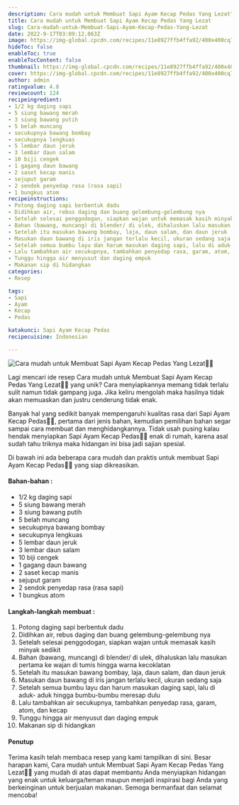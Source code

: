 ```yaml
---
description: Cara mudah untuk Membuat Sapi Ayam Kecap Pedas Yang Lezat"
title: Cara mudah untuk Membuat Sapi Ayam Kecap Pedas Yang Lezat
slug: Cara-mudah-untuk-Membuat-Sapi-Ayam-Kecap-Pedas-Yang-Lezat
date: 2022-9-17T03:09:12.063Z
image: https://img-global.cpcdn.com/recipes/11e8927ffb4ffa92/400x400cq70/photo.jpg
hideToc: false
enableToc: true
enableTocContent: false
thumbnail: https://img-global.cpcdn.com/recipes/11e8927ffb4ffa92/400x400cq70/photo.jpg
cover: https://img-global.cpcdn.com/recipes/11e8927ffb4ffa92/400x400cq70/photo.jpg
author: admin
ratingvalue: 4.8
reviewcount: 124
recipeingredient:
- 1/2 kg daging sapi
- 5 siung bawang merah
- 3 siung bawang putih
- 5 belah muncang
- secukupnya bawang bombay
- secukupnya lengkuas
- 5 lembar daun jeruk
- 3 lembar daun salam
- 10 biji cengek
- 1 gagang daun bawang
- 2 saset kecap manis
- sejuput garam
- 2 sendok penyedap rasa (rasa sapi)
- 1 bungkus atom
recipeinstructions:
- Potong daging sapi berbentuk dadu
- Didihkan air, rebus daging dan buang gelembung-gelembung nya
- Setelah selesai penggodogan, siapkan wajan untuk memasak kasih minyak sedikit
- Bahan (bawang, muncang) di blender/ di ulek, dihaluskan lalu masukan pertama ke wajan di tumis hingga warna kecoklatan
- Setelah itu masukan bawang bombay, laja, daun salam, dan daun jeruk
- Masukan daun bawang di iris jangan terlalu kecil, ukuran sedang saja
- Setelah semua bumbu layu dan harum masukan daging sapi, lalu di aduk- aduk hingga bumbu-bumbu meresap dulu
- Lalu tambahkan air secukupnya, tambahkan penyedap rasa, garam, atom, dan kecap
- Tunggu hingga air menyusut dan daging empuk
- Makanan sip di hidangkan
categories:
- Resep

tags:
- Sapi
- Ayam
- Kecap
- Pedas

katakunci: Sapi Ayam Kecap Pedas
recipecuisine: Indonesian

---
```


![Cara mudah untuk Membuat Sapi Ayam Kecap Pedas Yang Lezat👩‍🍳](https://img-global.cpcdn.com/recipes/11e8927ffb4ffa92/400x400cq70/photo.jpg)

Lagi mencari ide resep Cara mudah untuk Membuat Sapi Ayam Kecap Pedas Yang Lezat👩‍🍳 yang unik? Cara menyiapkannya memang tidak terlalu sulit namun tidak gampang juga. Jika keliru mengolah maka hasilnya tidak akan memuaskan dan justru cenderung tidak enak.

Banyak hal yang sedikit banyak mempengaruhi kualitas rasa dari Sapi Ayam Kecap Pedas👩‍🍳, pertama dari jenis bahan, kemudian pemilihan bahan segar sampai cara membuat dan menghidangkannya. Tidak usah pusing kalau hendak menyiapkan Sapi Ayam Kecap Pedas👩‍🍳 enak di rumah, karena asal sudah tahu triknya maka hidangan ini bisa jadi sajian spesial.

Di bawah ini ada beberapa cara mudah dan praktis untuk membuat Sapi Ayam Kecap Pedas👩‍🍳 yang siap dikreasikan.

<!--inarticleads1-->

#### Bahan-bahan :

- 1/2 kg daging sapi
- 5 siung bawang merah
- 3 siung bawang putih
- 5 belah muncang
- secukupnya bawang bombay
- secukupnya lengkuas
- 5 lembar daun jeruk
- 3 lembar daun salam
- 10 biji cengek
- 1 gagang daun bawang
- 2 saset kecap manis
- sejuput garam
- 2 sendok penyedap rasa (rasa sapi)
- 1 bungkus atom

<!--inarticleads2-->

#### Langkah-langkah membuat :

1. Potong daging sapi berbentuk dadu
1. Didihkan air, rebus daging dan buang gelembung-gelembung nya
1. Setelah selesai penggodogan, siapkan wajan untuk memasak kasih minyak sedikit
1. Bahan (bawang, muncang) di blender/ di ulek, dihaluskan lalu masukan pertama ke wajan di tumis hingga warna kecoklatan
1. Setelah itu masukan bawang bombay, laja, daun salam, dan daun jeruk
1. Masukan daun bawang di iris jangan terlalu kecil, ukuran sedang saja
1. Setelah semua bumbu layu dan harum masukan daging sapi, lalu di aduk- aduk hingga bumbu-bumbu meresap dulu
1. Lalu tambahkan air secukupnya, tambahkan penyedap rasa, garam, atom, dan kecap
1. Tunggu hingga air menyusut dan daging empuk
1. Makanan sip di hidangkan

#### Penutup

Terima kasih telah membaca resep yang kami tampilkan di sini. Besar harapan kami, Cara mudah untuk Membuat Sapi Ayam Kecap Pedas Yang Lezat👩‍🍳 yang mudah di atas dapat membantu Anda menyiapkan hidangan yang enak untuk keluarga/teman maupun menjadi inspirasi bagi Anda yang berkeinginan untuk berjualan makanan. Semoga bermanfaat dan selamat mencoba!